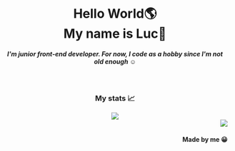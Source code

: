 <div align="center">
  <h1>Hello World🌎<br />My name is Luc👋</h1>
  <h5>I'm junior front-end developer. For now, I code as a hobby since I'm not old enough ☺️</h5>
</div>
<br />
<div align="center">
  <h3>My stats 📈</h3>
  <img src="https://github-readme-stats.vercel.app/api?username=Luc069"
</div>
<br />
<div align="right" >
  <a href="https://www.instagram.com/luc.069/"><img src="https://cdn.aboutluc.xyz/images/z4iwvhd89tzdr0z7t88n.png" /></a>
  <h4>Made by me 😀</h4>
</div>
